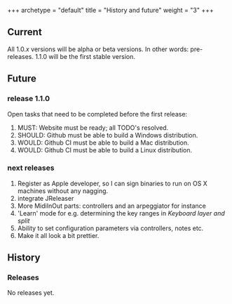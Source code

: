 +++
archetype = "default"
title = "History and future"
weight = "3"
+++

## Current
All 1.0.*x* versions will be alpha or beta versions. In other words: pre-releases. 1.1.0 will be the
first stable version.

## Future
### release 1.1.0
Open tasks that need to be completed before the first release:
1. MUST: Website must be ready; all TODO's resolved.
1. SHOULD: Github must be able to build a Windows distribution. 
1. WOULD: Github CI must be able to build a Mac distribution.
1. WOULD: Github CI must be able to build a Linux distribution.

### next releases
1. Register as Apple developer, so I can sign binaries to run on OS X machines without any nagging.
1. integrate JReleaser
1. More MidiInOut parts: controllers and an arpeggiator for instance
1. 'Learn' mode for e.g. determining the key ranges in *Keyboard layer and split*
1. Ability to set configuration parameters via controllers, notes etc.
1. Make it all look a bit prettier.

## History
### Releases
No releases yet.